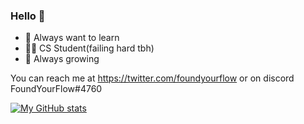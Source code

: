 ### Hello 🤙

- 🔭 Always want to learn
- 👨‍💻 CS Student(failing hard tbh)
- 🌱 Always growing


You can reach me at https://twitter.com/foundyourflow or on discord FoundYourFlow#4760

[![My GitHub stats](https://github-readme-stats.vercel.app/api?username=foundyourflow)](https://github.com/foundyourflow/github-readme-stats)
